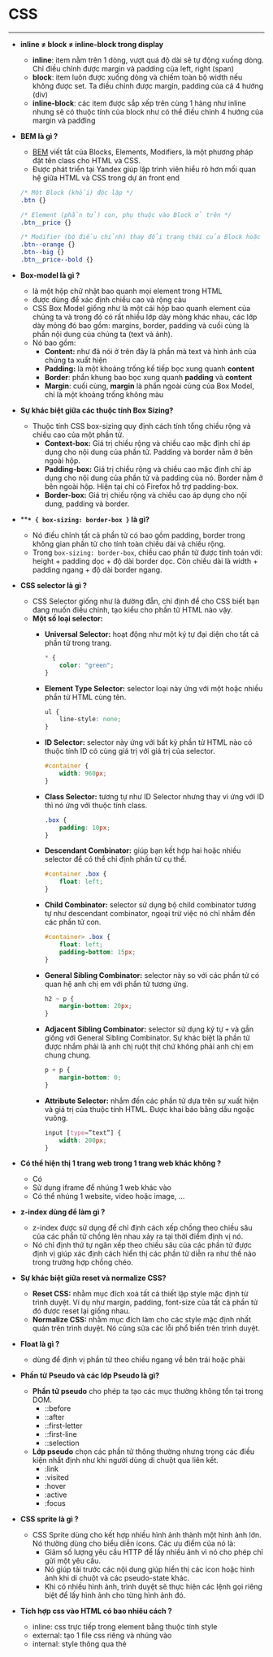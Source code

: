# CSS

---

- **inline ≠ block ≠ inline-block trong display**
    - **inline**: item nằm trên 1 dòng, vượt quá độ dài sẽ tự động xuống dòng. Chỉ điều chỉnh được margin và padding của left, right (span)
    - **block**: item luôn được xuống dòng và chiếm toàn bộ width nếu không được set. Ta điều chỉnh được margin, padding của cả 4 hướng (div)
    - **inline-block**: các item được sắp xếp trên cùng 1 hàng như inline nhưng sẽ có thuộc tính của block như có thể điều chỉnh 4 hướng của margin và padđing
- **BEM là gì ?**
    - [BEM](https://www.notion.so/BEM-CSS-8ab91526913641aa962258d72bea2b83) viết tắt của Blocks, Elements, Modifiers, là một phương pháp đặt tên class cho HTML và CSS.
    - Được phát triển tại Yandex giúp lập trình viên hiểu rõ hơn mối quan hệ giữa HTML và CSS trong dự án front end
    
    ```scss
    /* Một Block (khối) độc lập */
    .btn {}
    
    /* Element (phần tử) con, phụ thuộc vào Block ở trên */
    .btn__price {}
    
    /* Modifier (bộ điều chỉnh) thay đổi trạng thái của Block hoặc Element */
    .btn--orange {}
    .btn--big {}
    .btn__price--bold {}
    ```
    
- **Box-model là gì ?**
    - là một hộp chữ nhật bao quanh mọi element trong HTML
    - được dùng để xác định chiều cao và rộng cảu
    - CSS Box Model giống như là một cái hộp bao quanh element của chúng ta và trong đó có rất nhiều lớp dày mỏng khác nhau, các lớp dày mỏng đó bao gồm: margins, border, padding và cuối cùng là phần nội dung của chúng ta (text và ảnh).
    - Nó bao gồm:
        - **Content:** như đã nói ở trên đây là phần mà text và hình ảnh của chúng ta xuất hiện
        - **Padding:** là một khoảng trống kế tiếp bọc xung quanh **content**
        - **Border**: phần khung bao bọc xung quanh **padding** và **content**
        - **Margin**: cuối cùng, **margin** là phần ngoài cùng của Box Model, chỉ là một khoảng trống không màu
- ****Sự khác biệt giữa các thuộc tính Box Sizing?****
    - Thuộc tính CSS box-sizing quy định cách tính tổng chiều rộng và chiều cao của một phần tử.
        - **Context-box:** Giá trị chiều rộng và chiều cao mặc định chỉ áp dụng cho nội dung của phần tử. Padding và border nằm ở bên ngoài hộp.
        - **Padding-box:** Giá trị chiều rộng và chiều cao mặc định chỉ áp dụng cho nội dung của phần tử và padding của nó. Border nằm ở bên ngoài hộp. Hiện tại chỉ có Firefox hỗ trợ padding-box.
        - **Border-box:** Giá trị chiều rộng và chiều cao áp dụng cho nội dung, padding và border.
- ****`* { box-sizing: border-box }` là gì?**
    - Nó điều chỉnh tất cả phần tử có bao gồm padding, border trong không gian phần tử cho tính toàn chiều dài và chiều rộng.
    - Trong `box-sizing: border-box`, chiều cao phần tử được tính toán với: height + padding dọc + độ dài border dọc. Còn chiều dài là width + padding ngang + độ dài border ngang.
- **CSS selector là gì ?**
    - CSS Selector giống như là đường đẫn, chỉ định để cho CSS biết bạn đang muốn điều chỉnh, tạo kiểu cho phần tử HTML nào vậy.
    - **Một số loại selector:**
        - **Universal Selector:** hoạt động như một ký tự đại diện cho tất cả phần tử trong trang.
            
            ```scss
            * {
                color: "green";
            }
            ```
            
        - **Element Type Selector:** selector loại này ứng với một hoặc nhiều phần tử HTML cùng tên.
            
            ```scss
            ul {
                line-style: none;
            }
            ```
            
        - **ID Selector:** selector này ứng với bất kỳ phần tử HTML nào có thuộc tính ID có cùng giá trị với giá trị của selector.
            
            ```scss
            #container {
                width: 960px;
            }
            ```
            
        - **Class Selector:** tương tự như ID Selector nhưng thay vì ứng với ID thì nó ứng với thuộc tính class.
            
            ```scss
            .box {
                padding: 10px;
            }
            ```
            
        - **Descendant Combinator:** giúp bạn kết hợp hai hoặc nhiều selector để có thể chỉ định phần tử cụ thể.
            
            ```scss
            #container .box {
            	float: left;
            }
            ```
            
        - **Child Combinator:** selector sử dụng bộ child combinator tương tự như descendant combinator, ngoại trừ việc nó chỉ nhắm đến các phần tử con.
            
            ```scss
            #container> .box {
            	float: left;
            	padding-bottom: 15px;
            }
            ```
            
        - **General Sibling Combinator:** selector này so với các phần tử có quan hệ anh chị em với phần tử tương ứng.
            
            ```scss
            h2 ~ p {
            	margin-bottom: 20px;
            }
            ```
            
        - **Adjacent Sibling Combinator:** selector sử dụng ký tự `+` và gần giống với General Sibling Combinator. Sự khác biệt là phần tử được nhắm phải là anh chị ruột thịt chứ không phải anh chị em chung chung.
            
            ```scss
            p + p {
            	margin-bottom: 0;
            }
            ```
            
        - **Attribute Selector:** nhắm đến các phần tử dựa trên sự xuất hiện và giá trị của thuộc tính HTML. Được khai báo bằng dấu ngoặc vuông.
            
            ```scss
            input [type=”text”] {
            	width: 200px;
            }
            ```
            
- **Có thể hiện thị 1 trang web trong 1 trang web khác không ?**
    - Có
    - Sử dụng iframe để nhúng 1 web khác vào
    - Có thể nhúng 1 website, video hoặc image, …
- **z-index dùng để làm gì ?**
    - z-index được sử dụng để chỉ định cách xếp chồng theo chiều sâu của các phần tử chồng lên nhau xảy ra tại thời điểm định vị nó.
    - Nó chỉ định thứ tự ngăn xếp theo chiều sâu của các phần tử được định vị giúp xác định cách hiển thị các phần tử diễn ra như thế nào trong trường hợp chồng chéo.
- ****Sự khác biệt giữa reset và normalize CSS?****
    - **Reset CSS:** nhằm mục đích xoá tất cả thiết lập style mặc định từ trình duyệt. Ví dụ như margin, padding, font-size của tất cả phần tử đó được reset lại giống nhau.
    - **Normalize CSS:** nhằm mục đích làm cho các style mặc định nhất quán trên trình duyệt. Nó cũng sửa các lỗi phổ biến trên trình duyệt.
- **Float là gì ?**
    - dùng để định vị phần tử theo chiều ngang về bên trái hoặc phải
- ****Phần tử Pseudo và các lớp Pseudo là gì?****
    - **Phần tử pseudo** cho phép ta tạo các mục thường không tồn tại trong DOM.
        - ::before
        - ::after
        - ::first-letter
        - ::first-line
        - ::selection
    - **Lớp pseudo** chọn các phần tử thông thường nhưng trong các điều kiện nhất định như khi người dùng di chuột qua liên kết.
        - :link
        - :visited
        - :hover
        - :active
        - :focus
- **CSS sprite là gì ?**
    - CSS Sprite dùng cho kết hợp nhiều hình ảnh thành một hình ảnh lớn. Nó thường dùng cho biểu diễn icons. Các ưu điểm của nó là:
        - Giảm số lượng yêu cầu HTTP để lấy nhiều ảnh vì nó cho phép chỉ gửi một yêu cầu.
        - Nó giúp tải trước các nội dung giúp hiển thị các icon hoặc hình ảnh khi di chuột và các pseudo-state khác.
        - Khi có nhiều hình ảnh, trình duyệt sẽ thực hiện các lệnh gọi riêng biệt để lấy hình ảnh cho từng hình ảnh đó.
- **Tích hợp css vào HTML có bao nhiêu cách ?**
    - inline: css trực tiếp trong element bằng thuộc tính style
    - external: tạo 1 file css riêng và nhúng vào
    - internal: style thông qua thẻ <style> đặc ở <head>
- ****Lợi thế của dùng translate() thay vì position absolute?****
    - Translate() không làm cho trình duyệt kích hoạt repaint layout, mà chỉ thực hiện soạn thảo.
    - Còn position: absolute làm trình duyệt phải vẽ lại các luồng DOM.
    
    → Thế nên `translate()` đem về hiệu suất tốt hơn
    
- ****Liệu margin-top hoặc margin-bottom có ảnh hưởng đến các phần tử inline không?****
    - Không, nó không ảnh hưởng đến các phần tử inline. Các phần tử inline ở cùng dòng với nội dung của trang.****
- **Khi nào xảy ra DOM-reflow ?**
    - Dom-reflow là quá trình browser tính toán lại vị trí và hình dạng của element trong document, nhằm mục đích hiển thị lại 1 phần hoặc toàn bộ DOM
    - Reflow xảy ra khi:
        - Chèn, xóa, update element trong DOM
        - Sửa đổi nội dung trang
        - Thay đổi style css
- **Làm thế nào để căn giữa 1 thẻ p trong thẻ div ?**
    
    ```html
    <div>
    	<p>Hello</p>
    </div>
    ```
    
    ```css
    // can giua theo chieu ngang
    div {
    	text-align: center;
    }
    
    // can giua theo chieu doc
    div {
    	position: relative;
    	
    	p {
    		position: absolute;
    		top: 0;
    		left: 0;
    		right: 0;
    		bottom: 0;
    		margin: auto;
    	}
    }
    ```
    
- ****Làm sao để căn giữa một div trong một div khác?****
    - transform
        
        ```scss
        .cn {
        	position: relative;
        	width: 500px;
        	height: 500px;
        }
        
        .inner {
        	position: absolute;
        	top: 50%; left: 50%;
        	transform: translate(-50%,-50%);
        	width: 200px;
        	height: 200px;
        }
        ```
        
    - flex-box
        
        ```scss
        .cn {
        	display: flex;
        	justify-content: center;
        	align-items: center;
        }
        ```
        
    - grid
        
        ```html
        <div class="wrap_grid">
        	<div id="container">vertical aligned text<br />some more text here
        	</div>
        </div>
        ```
        
        ```scss
        .wrap-grid {
        	display: grid;
        	place-content: center;
        }
        ```
        
- **Các các ẩn đi 1 phần tử trong css**
    - display: none → phần tử sẽ không xuất hiện trong DOM
    - visibility: hidden → phần tử có xuất hiện trong DOM nhưng không hiển thị lên màn hình
    - position: absolute → set top, right, bottom hoặc left về số âm để di chuyển element ra ngoài màn hình
    - transform: translateX(-999px) | translateY(-999px) | scale(0)
    - opacity: 0 → ẩn đi, nó chỉ vô hình nhưng ta vẫn có thể add event lên nó
- **grid và flex khác nhau gì ?**
    - grid là bố cục 2 chiều cả ngang và dọc → tiếp cận theo hướng layout
    - flex 1 chiều, theo chiều ngang hoặc dọc → tiếp cận theo hướng nội dung
    - Nếu biết rõ nội dung ta cần trình bày thì nên dùng flex ngược lại dùng grid
    - Flex phù hợp web có bố cục đơn giản, grid thì phù hợp UI phức tạp
- **Grid là gì?**
    - hệ thống layout 2 chiều theo trục x và y
    - tổ hợp của đường ngang và dọc cắt nhau bao gồm các hàng và cột
    - Các phần tử sẽ được đặt trên các hàng và cột này
- **Flexbox là gì?**
    - là hệ thống bố cục một chiều (ngang hoặc dọc)
    - giúp căn chỉnh bố trí những item trong container một cách linh hoạt ngay cả khi kích thước chưa xác định hoặc kích thước động
    - [Flex](https://www.notion.so/Flexbox-686ee4ef94394e80b355b25425dbfa94) bao gồm:
        - flex-container (parent)
            - flex-direction
            - flex-wrap
            - flex-content
            - align-items
            - align-content
        - flex-item (child)
            - order
            - align-self
            - flex-grow
            - flex-shink
            - flex-basis
- **Giải thích Position trong css?**
    
    <aside>
    💡 Normal flow là cách trình duyệt hiển thị những block element từ trên xuống dưới và mỗi block sẽ chiếm toàn bộ chiều ngang của container (div, p), ngược lại thì là inline(a, span, img)
    
    </aside>
    
    - **static**: vị trí mặc định, theo dòng chảy thông thường của trang, tuy nhiên ta không thể set **L, T, R, B, z-index** cho nó
    - **relative**: tuân theo quy luật của dòng chảy thông thường của trang nhưng có thể set các giá trị **L, T, R, B, z-index**
    - **absolute**: element sẽ bị loại bỏ khỏi normal flow và nó sẽ nằm tương đối so với thuộc tính cha gần nhất của nó mà element cha đó phải có thuộc tính position là **relative**, **absolute**, **fixed** hoặc **sticky**.
        - Nếu không có thằng element cha nào mà có các thuộc tính trên thì nó sẽ nằm tương đối với root-element là thẻ html
    - **fixed**: tương tự absolute nhưng khác là nó chỉ hiện thị tương đối so với thẻ html (root-element)
    - **sticky**: là sự kết hợp giữa **relative** và **fixed**. Tức là nó vẫn nằm trong normal flow của trang như **relative** nhưng nó sẽ trở thành **fixed** nếu ta cuộn xuống đúng vị trí của nó. Và nó chỉ hoạt động trên container chứa nó.
- **overflow là gì ?**
    - dùng để xử lý khi kích thước nội dung vượt quá kích thược container
- **Độ đặc hiệu, độ cụ thể trong css là gì ?**
    - Tính đặc hiệu hay độ ưu tiên (specificity) là cách mà trình duyệt quyết định sẽ áp dụng thuộc tính css nào với một phần tử khi có nhiều quy tắc css cùng trỏ đến phần tử đó.
    - Inline style sẽ được ưu tiên so với ID rồi đến giá trị lớp (pseudo-class hoặc attribute selector), universal selector **(*)** sẽ không có độ ưu tiên. ID Selector có độ ưu tiên cao hơn attribute selector.
- **Đơn vị trong CSS?**
    - Absolute units: px, pt, cm, mm, …
    - Relative units: rem, em, %, vw, vh, vmin, vmax, …
        - em: giá trị phụ thuộc vào phần tử cha gần nhất hoặc chính nó, được xác định thông qua thuộc tính font-size
        - rem: tương tự như em nhưng phụ thuộc vào root
        - vw: tính theo tỉ lệ **chiều rộng khung nhìn** thiết bị. 1 vw = 1/100 width view-port.
            - Ví dụ: màn hình của bạn có chiều rộng 1100px thì 1vw = 11px
        - vh: tương tự vw nhưng theo height view-port
- **Cách css hoạt động?**
    - Ngôn ngữ CSS được thiết kế để sử dụng cùng với ngôn ngữ "đánh dấu" như HTML.
    - CSS xác định cách các phần tử HTML được định dạng - kiểm soát bố cục, màu sắc, phông chữ của chúng, ...
    - Khi trình duyệt hiển thị một document, nó phải kết hợp nội dung của document với thông tin style của nó.
    - Nó xử lý document theo một số giai đoạn, mà chúng ta đã liệt kê bên dưới.
        1. Trình duyệt tải HTML (ví dụ: nhận nó từ mạng).
        2. Nó chuyển đổi HTML thành DOM.
        3. Sau đó, trình duyệt sẽ tìm nạp hầu hết các tài nguyên được liên kết với tài liệu HTML, chẳng hạn như hình ảnh và video được nhúng và CSS được liên kết.
        4. Trình duyệt phân tích cú pháp CSS đã nạp và sắp xếp các quy tắc khác nhau theo kiểu selector của chúng thành các "nhóm" khác nhau, ví dụ: phần tử, lớp, ID, ... Dựa trên các selector mà nó tìm thấy, nó sẽ tìm ra các quy tắc nên được áp dụng cho các nút nào trong DOM và đính kèm kiểu cho chúng theo yêu cầu (bước trung gian này được gọi là cây render).
        5. Cây render được bố trí trong cấu trúc mà nó sẽ xuất hiện sau khi các quy tắc đã được áp dụng cho nó.
        6. Hiển thị trực quan của trang được hiển thị trên màn hình.